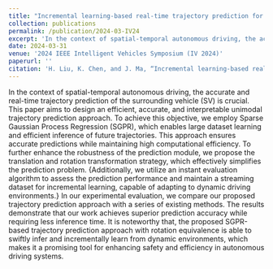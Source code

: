 ```yaml
---
title: "Incremental learning-based real-time trajectory prediction for autonomous driving via sparse Gaussian process regression"
collection: publications
permalink: /publication/2024-03-IV24
excerpt: 'In the context of spatial-temporal autonomous driving, the accurate and real-time trajectory prediction of the surrounding vehicle (SV) is crucial. This paper aims to design an efficient, accurate, and interpretable unimodal trajectory prediction approach. To achieve this objective, we employ Sparse Gaussian Process Regression (SGPR), which enables large dataset learning and efficient inference of future trajectories. This approach ensures accurate predictions while maintaining high computational efficiency. To further enhance the robustness of the prediction module, we propose the translation and rotation transformation strategy, which effectively simplifies the prediction problem. {Additionally, we utilize an instant evaluation algorithm to assess the prediction performance and maintain a streaming dataset for incremental learning, capable of adapting to dynamic driving environments.} In our experimental evaluation, we compare our proposed trajectory prediction approach with a series of existing methods. The results demonstrate that our work achieves superior prediction accuracy while requiring less inference time. It is noteworthy that, the proposed SGPR-based trajectory prediction approach with rotation equivalence is able to swiftly infer and incrementally learn from dynamic environments, which makes it a promising tool for enhancing safety and efficiency in autonomous driving systems.'
date: 2024-03-31
venue: '2024 IEEE Intelligent Vehicles Symposium (IV 2024)'
paperurl: ''
citation: 'H. Liu, K. Chen, and J. Ma, “Incremental learning-based real-time trajectory prediction for autonomous driving via sparse Gaussian process regression,” in Proceedings of Intelligent Vehicles Symposium(IV), IEEE, 2024, pp. 1-7.'
---
```


In the context of spatial-temporal autonomous driving, the accurate and real-time trajectory prediction of the surrounding vehicle (SV) is crucial. This paper aims to design an efficient, accurate, and interpretable unimodal trajectory prediction approach. To achieve this objective, we employ Sparse Gaussian Process Regression (SGPR), which enables large dataset learning and efficient inference of future trajectories. This approach ensures accurate predictions while maintaining high computational efficiency. To further enhance the robustness of the prediction module, we propose the translation and rotation transformation strategy, which effectively simplifies the prediction problem. {Additionally, we utilize an instant evaluation algorithm to assess the prediction performance and maintain a streaming dataset for incremental learning, capable of adapting to dynamic driving environments.} In our experimental evaluation, we compare our proposed trajectory prediction approach with a series of existing methods. The results demonstrate that our work achieves superior prediction accuracy while requiring less inference time. It is noteworthy that, the proposed SGPR-based trajectory prediction approach with rotation equivalence is able to swiftly infer and incrementally learn from dynamic environments, which makes it a promising tool for enhancing safety and efficiency in autonomous driving systems.
